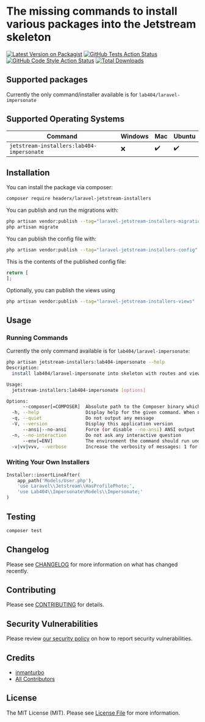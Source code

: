 # The missing commands to install various packages into the Jetstream skeleton

[![Latest Version on Packagist](https://img.shields.io/packagist/v/headerx/laravel-jetstream-installers.svg?style=flat-square)](https://packagist.org/packages/headerx/laravel-jetstream-installers)
[![GitHub Tests Action Status](https://img.shields.io/github/workflow/status/headerx/laravel-jetstream-installers/run-tests?label=tests)](https://github.com/headerx/laravel-jetstream-installers/actions?query=workflow%3Arun-tests+branch%3Amain)
[![GitHub Code Style Action Status](https://img.shields.io/github/workflow/status/headerx/laravel-jetstream-installers/Check%20&%20fix%20styling?label=code%20style)](https://github.com/headerx/laravel-jetstream-installers/actions?query=workflow%3A"Check+%26+fix+styling"+branch%3Amain)
[![Total Downloads](https://img.shields.io/packagist/dt/headerx/laravel-jetstream-installers.svg?style=flat-square)](https://packagist.org/packages/headerx/laravel-jetstream-installers)

## Supported packages

Currently the only command/installer available is for `lab404/laravel-impersonate`

## Supported Operating Systems

| Command                                  | Windows       | Mac           | Ubuntu       |
| ---------------------------------------- | ------------- | ------------  | ------------  |
| `jetstream-installers:lab404-impersonate`| :x:           | :heavy_check_mark:  | :heavy_check_mark:  |

## Installation

You can install the package via composer:

```bash
composer require headerx/laravel-jetstream-installers
```

You can publish and run the migrations with:

```bash
php artisan vendor:publish --tag="laravel-jetstream-installers-migrations"
php artisan migrate
```

You can publish the config file with:

```bash
php artisan vendor:publish --tag="laravel-jetstream-installers-config"
```

This is the contents of the published config file:

```php
return [
];
```

Optionally, you can publish the views using

```bash
php artisan vendor:publish --tag="laravel-jetstream-installers-views"
```

## Usage

### Running Commands

Currently the only command available is for `lab404/laravel-impersonate`:
```bash
php artisan jetstream-installers:lab404-impersonate --help
Description:
  install lab404/laravel-impersonate into skeleton with routes and views

Usage:
  jetstream-installers:lab404-impersonate [options]

Options:
      --composer[=COMPOSER]  Absolute path to the Composer binary which should be used to install packages [default: "global"]
  -h, --help                 Display help for the given command. When no command is given display help for the list command
  -q, --quiet                Do not output any message
  -V, --version              Display this application version
      --ansi|--no-ansi       Force (or disable --no-ansi) ANSI output
  -n, --no-interaction       Do not ask any interactive question
      --env[=ENV]            The environment the command should run under
  -v|vv|vvv, --verbose       Increase the verbosity of messages: 1 for normal output, 2 for more verbose output and 3 for debug 
```

### Writing Your Own Installers

```php
Installer::insertLineAfter(
    app_path('Models/User.php'),
    'use Laravel\\Jetstream\\HasProfilePhoto;',
    'use Lab404\\Impersonate\Models\\Impersonate;'
)
```

## Testing

```bash
composer test
```

## Changelog

Please see [CHANGELOG](CHANGELOG.md) for more information on what has changed recently.

## Contributing

Please see [CONTRIBUTING](.github/CONTRIBUTING.md) for details.

## Security Vulnerabilities

Please review [our security policy](../../security/policy) on how to report security vulnerabilities.

## Credits

- [inmanturbo](https://github.com/headerx)
- [All Contributors](../../contributors)

## License

The MIT License (MIT). Please see [License File](LICENSE.md) for more information.
